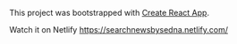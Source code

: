 This project was bootstrapped with [Create React App](https://github.com/facebook/create-react-app).

Watch it on Netlify https://searchnewsbysedna.netlify.com/

